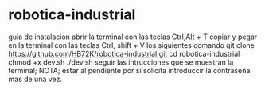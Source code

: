 # robotica-industrial
guia de instalación
abrir la terminal con las teclas Ctrl,Alt + T
copiar y pegar en la terminal con las teclas Ctrl, shift + V los siguientes comando
git clone https://github.com/HB72K/robotica-industrial.git 
cd robotica-industrial
chmod +x dev.sh
./dev.sh
seguir las intrucciones que se muestran la terminal; 
NOTA; estar al pendiente por si solicita introduccir la contraseña mas de una vez.

